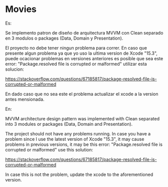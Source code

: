 # Movies

Es:

Se implemento patron de diseño de arquitectura MVVM con Clean separado en 3 modulos o packages (Data, Domain y Presentation).

El proyecto no debe tener ningun problema para correr. En caso que presente algun problema ya que yo uso la ultima version de Xcode "15.3", puede ocacionar problemas en versiones anteriores es posible que sea este error: "Package.resolved file is corrupted or malformed" utilizar esta solucion:

https://stackoverflow.com/questions/67185817/package-resolved-file-is-corrupted-or-malformed 

En dado caso que no sea este el problema actualizar el xcode a la version antes mensionada.

En:

MVVM architecture design pattern was implemented with Clean separated into 3 modules or packages (Data, Domain and Presentation).

The project should not have any problems running. In case you have a problem since I use the latest version of Xcode "15.3", it may cause problems in previous versions, it may be this error: "Package.resolved file is corrupted or malformed" use this solution:

https://stackoverflow.com/questions/67185817/package-resolved-file-is-corrupted-or-malformed 

In case this is not the problem, update the xcode to the aforementioned version.
